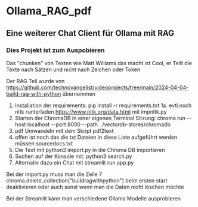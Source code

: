 # Ollama_RAG_pdf

## Eine weiterer Chat Client für Ollama mit RAG

### Dies Projekt ist zum Auspobieren

Das "chunken" von Texten wie Matt Williams das macht ist Cool, er Teilt die Texte nach Sätzen und nicht nach Zeichen oder Token

Der RAG Teil wurde von https://github.com/technovangelist/videoprojects/tree/main/2024-04-04-build-rag-with-python übernommen

1. Installation der requirements: pip install -r requirements.txt
1a. evtl.noch nltk runterladen https://www.nltk.org/data.html mit impnltk.py
3. Starten der ChromaDB in einer eigenen Terminal Sitzung: chroma run --host localhost --port 8000 --path ../vectordb-stores/chromadb
4. pdf Umwandeln mit dem Skript pdf2text
5. offen ist noch das die txt Dateien in diese Liste aufgeführt werden müssen sourcedocs.txt
6. Die Text mit python3 import.py in die Chroma DB importieren
7. Suchen auf der Konsole mit: python3 search.py <yoursearch>
8. Alternativ dazu ein Chat mit streamlit run app.py 

Bei der import.py muss man die Zeile 7
chroma.delete_collection("buildragwithpython")
beim ersten start deaktivieren oder auch sonst wenn man die Daten nicht löschen möchte

Bei der Streamlit kann man verschiedene Ollama Modelle ausprobieren
